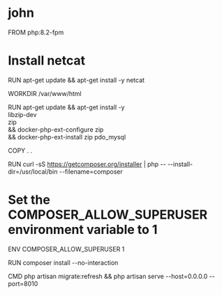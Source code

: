 # john
FROM php:8.2-fpm

# Install netcat
RUN apt-get update && apt-get install -y netcat

WORKDIR /var/www/html

RUN apt-get update && apt-get install -y \
    libzip-dev \
    zip \
    && docker-php-ext-configure zip \
    && docker-php-ext-install zip pdo_mysql

COPY . .

RUN curl -sS https://getcomposer.org/installer | php -- --install-dir=/usr/local/bin --filename=composer

# Set the COMPOSER_ALLOW_SUPERUSER environment variable to 1
ENV COMPOSER_ALLOW_SUPERUSER 1

RUN composer install --no-interaction

CMD php artisan migrate:refresh && php artisan serve --host=0.0.0.0 --port=8010